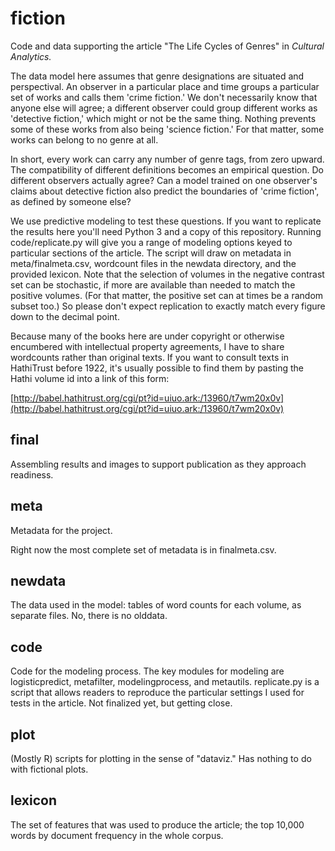 fiction
=======

Code and data supporting the article "The Life Cycles of Genres" in _Cultural Analytics._ 

The data model here assumes that genre designations are situated and perspectival. An observer in a particular place and time groups a particular set of works and calls them 'crime fiction.' We don't necessarily know that anyone else will agree; a different observer could group different works as 'detective fiction,' which might or not be the same thing. Nothing prevents some of these works from also being 'science fiction.' For that matter, some works can belong to no genre at all.

In short, every work can carry any number of genre tags, from zero upward. The compatibility of different definitions becomes an empirical question. Do different observers actually agree? Can a model trained on one observer's claims about detective fiction also predict the boundaries of 'crime fiction', as defined by someone else?

We use predictive modeling to test these questions. If you want to replicate the results here you'll need Python 3 and a copy of this repository. Running code/replicate.py will give you a range of modeling options keyed to particular sections of the article. The script will draw on metadata in meta/finalmeta.csv, wordcount files in the newdata directory, and the provided lexicon. Note that the selection of volumes in the negative contrast set can be stochastic, if more are available than needed to match the positive volumes. (For that matter, the positive set can at times be a random subset too.) So please don't expect replication to exactly match every figure down to the decimal point.

Because many of the books here are under copyright or otherwise encumbered with intellectual property agreements, I have to share wordcounts rather than original texts. If you want to consult texts in HathiTrust before 1922, it's usually possible to find them by pasting the Hathi volume id into a link of this form:

[http://babel.hathitrust.org/cgi/pt?id=uiuo.ark:/13960/t7wm20x0v](http://babel.hathitrust.org/cgi/pt?id=uiuo.ark:/13960/t7wm20x0v)

final
----
Assembling results and images to support publication as they approach readiness.

meta
----
Metadata for the project.

Right now the most complete set of metadata is in finalmeta.csv. 

newdata
----
The data used in the model: tables of word counts for each volume, as separate files. No, there is no olddata.

code
----
Code for the modeling process. The key modules for modeling are logisticpredict, metafilter, modelingprocess, and metautils. replicate.py is a script that allows readers to reproduce the particular settings I used for tests in the article. Not finalized yet, but getting close.

plot
----
(Mostly R) scripts for plotting in the sense of "dataviz." Has nothing to do with fictional plots.

lexicon
-------
The set of features that was used to produce the article; the top 10,000 words by document frequency in the whole corpus.
